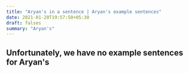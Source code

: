 ```yaml
---
title: "Aryan's in a sentence | Aryan's example sentences"
date: 2021-01-20T19:57:50+05:30
draft: falses
summary: "Aryan's"
---
```

## Unfortunately, we have no example sentences for Aryan's                 
